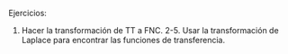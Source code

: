Ejercicios:
1. Hacer la transformación de TT a FNC.
2-5. Usar la transformación de Laplace para encontrar las funciones de transferencia.
